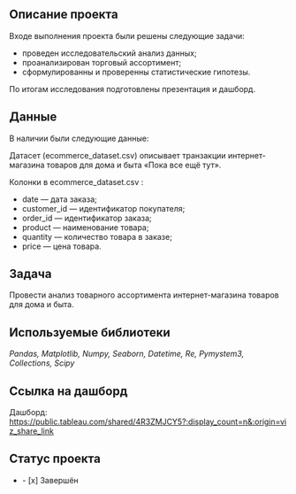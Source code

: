 ## Описание проекта

Входе выполнения проекта были решены следующие задачи:

- проведен исследовательский анализ данных;
- проанализирован торговый ассортимент;
- сформулированны и проверенны статистические гипотезы.

По итогам исследования подготовлены презентация и дашборд.


## Данные

В наличии были следующие данные:



Датасет (ecommerce_dataset.csv) описывает транзакции интернет-магазина товаров для дома и быта «Пока все ещё тут».


Колонки в ecommerce_dataset.csv :


- date — дата заказа;
- customer_id — идентификатор покупателя;
- order_id — идентификатор заказа;
- product — наименование товара;
- quantity — количество товара в заказе;
- price — цена товара.

## Задача


Провести анализ товарного ассортимента интернет-магазина товаров для дома и быта.

## Используемые библиотеки
*Pandas, Matplotlib, Numpy, Seaborn,  Datetime, Re, Pymystem3,  Collections, Scipy*

## Ссылка на дашборд

Дашборд: <https://public.tableau.com/shared/4R3ZMJCY5?:display_count=n&:origin=viz_share_link>

## Статус проекта
<ul><li>- [x] Завершён</li>

